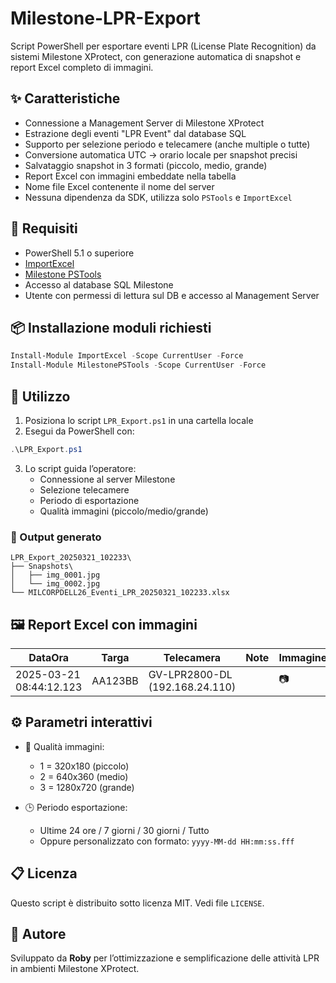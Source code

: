 # Milestone-LPR-Export

Script PowerShell per esportare eventi LPR (License Plate Recognition) da sistemi Milestone XProtect, con generazione automatica di snapshot e report Excel completo di immagini.

## ✨ Caratteristiche

- Connessione a Management Server di Milestone XProtect
- Estrazione degli eventi "LPR Event" dal database SQL
- Supporto per selezione periodo e telecamere (anche multiple o tutte)
- Conversione automatica UTC → orario locale per snapshot precisi
- Salvataggio snapshot in 3 formati (piccolo, medio, grande)
- Report Excel con immagini embeddate nella tabella
- Nome file Excel contenente il nome del server
- Nessuna dipendenza da SDK, utilizza solo `PSTools` e `ImportExcel`

## 🧰 Requisiti

- PowerShell 5.1 o superiore
- [ImportExcel](https://github.com/dfinke/ImportExcel)
- [Milestone PSTools](https://www.powershellgallery.com/packages/MilestonePSTools)
- Accesso al database SQL Milestone
- Utente con permessi di lettura sul DB e accesso al Management Server

## 📦 Installazione moduli richiesti

```powershell
Install-Module ImportExcel -Scope CurrentUser -Force
Install-Module MilestonePSTools -Scope CurrentUser -Force
```

## 🚀 Utilizzo

1. Posiziona lo script `LPR_Export.ps1` in una cartella locale
2. Esegui da PowerShell con:

```powershell
.\LPR_Export.ps1
```

3. Lo script guida l’operatore:
   - Connessione al server Milestone
   - Selezione telecamere
   - Periodo di esportazione
   - Qualità immagini (piccolo/medio/grande)

### 📁 Output generato

```
LPR_Export_20250321_102233\
├── Snapshots\
│   ├── img_0001.jpg
│   └── img_0002.jpg
└── MILCORPDELL26_Eventi_LPR_20250321_102233.xlsx
```

## 🖼️ Report Excel con immagini

| DataOra                   | Targa   | Telecamera                             | Note | Immagine |
|---------------------------|---------|----------------------------------------|------|----------|
| 2025-03-21 08:44:12.123   | AA123BB | GV-LPR2800-DL (192.168.24.110)         |      | 📷        |

## ⚙️ Parametri interattivi

- 📸 Qualità immagini:
  - 1 = 320x180 (piccolo)
  - 2 = 640x360 (medio)
  - 3 = 1280x720 (grande)

- 🕒 Periodo esportazione:
  - Ultime 24 ore / 7 giorni / 30 giorni / Tutto
  - Oppure personalizzato con formato: `yyyy-MM-dd HH:mm:ss.fff`

## 📋 Licenza

Questo script è distribuito sotto licenza MIT. Vedi file `LICENSE`.

## 🙌 Autore

Sviluppato da **Roby** per l’ottimizzazione e semplificazione delle attività LPR in ambienti Milestone XProtect.

